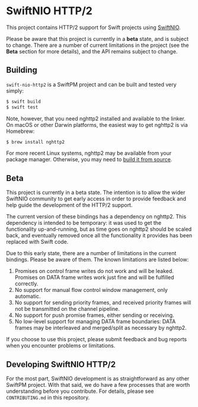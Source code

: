 # SwiftNIO HTTP/2

This project contains HTTP/2 support for Swift projects using [SwiftNIO](https://github.com/apple/swift-nio).

Please be aware that this project is currently in a **beta** state, and is subject to change. There are a number of current limitations in the project (see the **Beta** section for more details), and the API remains subject to change.

## Building

`swift-nio-http2` is a SwiftPM project and can be built and tested very simply:

```bash
$ swift build
$ swift test
```

Note, however, that you need nghttp2 installed and available to the linker. On macOS or other Darwin platforms, the easiest way to get nghttp2 is via Homebrew:

```bash
$ brew install nghttp2
```

For more recent Linux systems, nghttp2 may be available from your package manager. Otherwise, you may need to [build it from source](https://nghttp2.org/documentation/package_README.html#requirements).

## Beta

This project is currently in a beta state. The intention is to allow the wider SwiftNIO community to get early access in order to provide feedback and help guide the development of the HTTP/2 support.

The current version of these bindings has a dependency on nghttp2. This dependency is intended to be temporary: it was used to get the functionality up-and-running, but as time goes on nghttp2 should be scaled back, and eventually removed once all the functionality it provides has been replaced with Swift code.

Due to this early state, there are a number of limitations in the current bindings. Please be aware of them. The known limitations are listed below:

1. Promises on control frame writes do not work and will be leaked. Promises on DATA frame writes work just fine and will be fulfilled correctly.
2. No support for manual flow control window management, only automatic.
3. No support for sending priority frames, and received priority frames will not be transmitted on the channel pipeline.
4. No support for push promise frames, either sending or receiving.
5. No low-level support for managing DATA frame boundaries: DATA frames may be interleaved and merged/split as necessary by nghttp2.

If you choose to use this project, please submit feedback and bug reports when you encounter problems or limitations.

## Developing SwiftNIO HTTP/2

For the most part, SwiftNIO development is as straightforward as any other SwiftPM project. With that said, we do have a few processes that are worth understanding before you contribute. For details, please see `CONTRIBUTING.md` in this repository.

